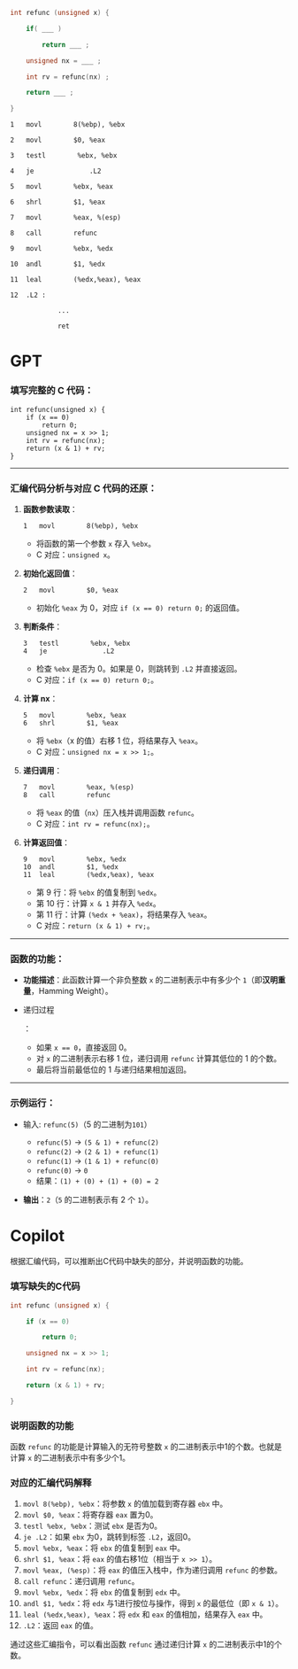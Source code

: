 ```c
int refunc (unsigned x) {

    if( ___ )

        return ___ ;

    unsigned nx = ___ ;

    int rv = refunc(nx) ;

    return ___ ;

}

```



```assembly
1   movl        8(%ebp), %ebx

2   movl        $0, %eax

3   testl        %ebx, %ebx

4   je              .L2

5   movl        %ebx, %eax

6   shrl        $1, %eax

7   movl        %eax, %(esp)

8   call        refunc

9   movl        %ebx, %edx

10  andl        $1, %edx

11  leal        (%edx,%eax), %eax

12  .L2 :

            ...

            ret

```



# GPT

### 填写完整的 C 代码：

```
int refunc(unsigned x) {
    if (x == 0)
        return 0;
    unsigned nx = x >> 1;
    int rv = refunc(nx);
    return (x & 1) + rv;
}
```

------

### 汇编代码分析与对应 C 代码的还原：

1. **函数参数读取**：

   ```
   1   movl        8(%ebp), %ebx
   ```

   - 将函数的第一个参数 `x` 存入 `%ebx`。
   - C 对应：`unsigned x`。

2. **初始化返回值**：

   ```
   2   movl        $0, %eax
   ```

   - 初始化 `%eax` 为 0，对应 `if (x == 0) return 0;` 的返回值。

3. **判断条件**：

   ```
   3   testl        %ebx, %ebx
   4   je              .L2
   ```

   - 检查 `%ebx` 是否为 0。如果是 0，则跳转到 `.L2` 并直接返回。
   - C 对应：`if (x == 0) return 0;`。

4. **计算 nx**：

   ```
   5   movl        %ebx, %eax
   6   shrl        $1, %eax
   ```

   - 将 `%ebx`（x 的值）右移 1 位，将结果存入 `%eax`。
   - C 对应：`unsigned nx = x >> 1;`。

5. **递归调用**：

   ```
   7   movl        %eax, %(esp)
   8   call        refunc
   ```

   - 将 `%eax` 的值（`nx`）压入栈并调用函数 `refunc`。
   - C 对应：`int rv = refunc(nx);`。

6. **计算返回值**：

   ```
   9   movl        %ebx, %edx
   10  andl        $1, %edx
   11  leal        (%edx,%eax), %eax
   ```

   - 第 9 行：将 `%ebx` 的值复制到 `%edx`。
   - 第 10 行：计算 `x & 1` 并存入 `%edx`。
   - 第 11 行：计算 `(%edx + %eax)`，将结果存入 `%eax`。
   - C 对应：`return (x & 1) + rv;`。

------

### 函数的功能：

- **功能描述**：此函数计算一个非负整数 `x` 的二进制表示中有多少个 `1`（即**汉明重量**，Hamming Weight）。

- 递归过程

  ：

  - 如果 `x == 0`，直接返回 0。
  - 对 `x` 的二进制表示右移 1 位，递归调用 `refunc` 计算其低位的 1 的个数。
  - 最后将当前最低位的 1 与递归结果相加返回。

------

### 示例运行：

- 输入: `refunc(5)`（5 的二进制为`101`）


  - `refunc(5)` → `(5 & 1) + refunc(2)`
  - `refunc(2)` → `(2 & 1) + refunc(1)`
  - `refunc(1)` → `(1 & 1) + refunc(0)`
  - `refunc(0)` → `0`
  - 结果：`(1) + (0) + (1) + (0) = 2`

- **输出**：`2`（`5` 的二进制表示有 2 个 `1`）。

# Copilot

根据汇编代码，可以推断出C代码中缺失的部分，并说明函数的功能。

### 填写缺失的C代码

```c
int refunc (unsigned x) {

    if (x == 0)

        return 0;

    unsigned nx = x >> 1;

    int rv = refunc(nx);

    return (x & 1) + rv;

}

```

### 说明函数的功能

函数 `refunc` 的功能是计算输入的无符号整数 `x` 的二进制表示中1的个数。也就是计算 `x` 的二进制表示中有多少个1。

### 对应的汇编代码解释

1. `movl 8(%ebp), %ebx`：将参数 `x` 的值加载到寄存器 `ebx` 中。
2. `movl $0, %eax`：将寄存器 `eax` 置为0。
3. `testl %ebx, %ebx`：测试 `ebx` 是否为0。
4. `je .L2`：如果 `ebx` 为0，跳转到标签 `.L2`，返回0。
5. `movl %ebx, %eax`：将 `ebx` 的值复制到 `eax` 中。
6. `shrl $1, %eax`：将 `eax` 的值右移1位（相当于 `x >> 1`）。
7. `movl %eax, (%esp)`：将 `eax` 的值压入栈中，作为递归调用 `refunc` 的参数。
8. `call refunc`：递归调用 `refunc`。
9. `movl %ebx, %edx`：将 `ebx` 的值复制到 `edx` 中。
10. `andl $1, %edx`：将 `edx` 与1进行按位与操作，得到 `x` 的最低位（即 `x & 1`）。
11. `leal (%edx,%eax), %eax`：将 `edx` 和 `eax` 的值相加，结果存入 `eax` 中。
12. `.L2`：返回 `eax` 的值。

通过这些汇编指令，可以看出函数 `refunc` 通过递归计算 `x` 的二进制表示中1的个数。